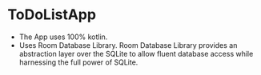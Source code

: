# ToDoListApp

- The App uses 100% kotlin.
- Uses Room Database Library. Room Database Library provides an abstraction layer over the SQLite to allow fluent database access while 
harnessing the full power of SQLite.

